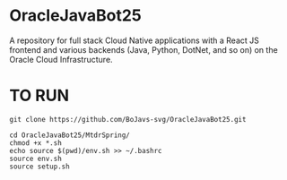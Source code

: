 # OracleJavaBot25
A repository for full stack Cloud Native applications with a React JS frontend and various backends (Java, Python, DotNet, and so on) on the Oracle Cloud Infrastructure.
# TO RUN
```
git clone https://github.com/BoJavs-svg/OracleJavaBot25.git
```

```
cd OracleJavaBot25/MtdrSpring/
chmod +x *.sh
echo source $(pwd)/env.sh >> ~/.bashrc
source env.sh
source setup.sh
```
